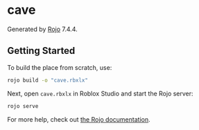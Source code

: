 # cave
Generated by [Rojo](https://github.com/rojo-rbx/rojo) 7.4.4.

## Getting Started
To build the place from scratch, use:

```bash
rojo build -o "cave.rbxlx"
```

Next, open `cave.rbxlx` in Roblox Studio and start the Rojo server:

```bash
rojo serve
```

For more help, check out [the Rojo documentation](https://rojo.space/docs).